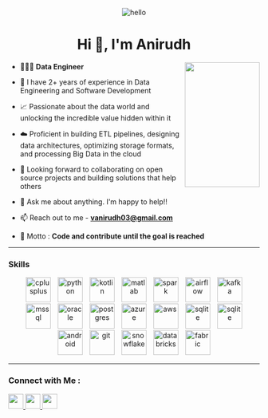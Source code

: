 <p align="center"> <img src="https://raw.githubusercontent.com/Vrindagupta6828/Vrindagupta6828/master/assest/hello.gif" alt="hello" /> </p>
<h1 align="center">Hi 👋, I'm Anirudh</h1>

<img align="right" width="150" height="250" src="https://user-images.githubusercontent.com/76843281/105200067-705e8800-5b65-11eb-9cfc-bbb74fdb8987.png"/>

- 🧑🏻‍💻 **Data Engineer**

- 👀 I have 2+ years of experience in Data Engineering and Software Development
- 📈 Passionate about the data world and unlocking the incredible value hidden within it
- ☁️ Proficient in building ETL pipelines, designing data architectures, optimizing storage formats, and processing Big Data in the cloud
- 🤝 Looking forward to collaborating on open source projects and building solutions that help others
- 💬 Ask me about anything. I'm happy to help!!
- 📫 Reach out to me - **vanirudh03@gmail.com**
- 🎯 Motto : **Code and contribute until the goal is reached**

---

### Skills

<p align="center">
<img src="https://cdn.jsdelivr.net/gh/devicons/devicon/icons/cplusplus/cplusplus-original.svg" alt="cplusplus" width="50" hspace="5" height="50" />
<img src="https://cdn.jsdelivr.net/gh/devicons/devicon@latest/icons/python/python-original-wordmark.svg" alt="python" width="50" hspace="5" height="50"/>
<img src="https://cdn.jsdelivr.net/gh/devicons/devicon/icons/kotlin/kotlin-original.svg" alt="kotlin" width="50" hspace="5" height="50"/>
<img src="https://cdn.jsdelivr.net/gh/devicons/devicon/icons/matlab/matlab-original.svg" alt="matlab" width="50" hspace="5" height="50"/>
<img src="https://cdn.jsdelivr.net/gh/devicons/devicon@latest/icons/apachespark/apachespark-original-wordmark.svg" alt="spark" width="50" hspace="5" height="50" />
<img src="https://cdn.jsdelivr.net/gh/devicons/devicon/icons/apacheairflow/apacheairflow-original-wordmark.svg" alt="airflow" width="50" hspace="5" height="50" />
<img src="https://cdn.jsdelivr.net/gh/devicons/devicon@latest/icons/apachekafka/apachekafka-original-wordmark.svg" alt="kafka" width="50" hspace="5" height="50" />
<img src="https://cdn.jsdelivr.net/gh/devicons/devicon@latest/icons/azuresqldatabase/azuresqldatabase-original.svg" alt="mssql" width="50" hspace="5" height="50" />
<img src="https://cdn.jsdelivr.net/gh/devicons/devicon@latest/icons/oracle/oracle-original.svg" alt="oracle" width="50" hspace="5" height="50" />
<img src="https://cdn.jsdelivr.net/gh/devicons/devicon/icons/postgresql/postgresql-original-wordmark.svg" alt="postgres" width="50" hspace="5" height="50"/>
<img src="https://cdn.jsdelivr.net/gh/devicons/devicon/icons/azure/azure-original.svg" alt="azure" width="50" hspace="5" height="50"/>
<img src="https://cdn.jsdelivr.net/gh/devicons/devicon/icons/amazonwebservices/amazonwebservices-original-wordmark.svg" alt="aws" width="50" hspace="5" height="50"/>
<img src="https://cdn.jsdelivr.net/gh/devicons/devicon@latest/icons/azuredevops/azuredevops-original.svg" alt="sqlite" width="50" hspace="5" height="50"/>
<img src="https://cdn.jsdelivr.net/gh/devicons/devicon@latest/icons/docker/docker-plain-wordmark.svg" alt="sqlite" width="50" hspace="5" height="50"/>
<img src="https://cdn.jsdelivr.net/gh/devicons/devicon@latest/icons/android/android-original-wordmark.svg" alt="android" width="50" hspace="5" height="50"/>
<img src="https://cdn.jsdelivr.net/gh/devicons/devicon@latest/icons/git/git-original.svg" alt="git" width="50" hspace="5" height="50"/>
<img src="https://github.com/user-attachments/assets/4138c8f8-05db-4f8f-95f2-be48b158820c" alt="snowflake" width="50" hspace="5" height="50"/>
<img src="https://github.com/user-attachments/assets/52da27e7-2710-44d9-a5d8-609aca028be7" alt="databricks" width="50" hspace="5" height="50"/>
<img src="https://github.com/user-attachments/assets/7f989296-029a-49c2-a01a-bdd04ec192d7" alt="fabric" width="50" hspace="5" height="50"/>
</p>



---

<h3> Connect with Me :</h3>

   <a href="https://www.linkedin.com/in/anirudh-venkatesan-638996199/">
        <img height="30" src="https://img.shields.io/badge/linkedin-blue.svg?&style=for-the-badge&logo=linkedin&logoColor=white"/>
      </a>

   <a href="https://github.com/Anirudh2305">
        <img height="30" src="https://img.shields.io/badge/Github-%23000000.svg?&style=for-the-badge&logo=github&logoColor=white"/>
      </a>
   <a href="mailto:vanirudh03@gmail.com">
        <img height="30" src="https://img.shields.io/badge/gmail-c14438?&style=for-the-badge&logo=gmail&logoColor=white">
      </a>
</p>
